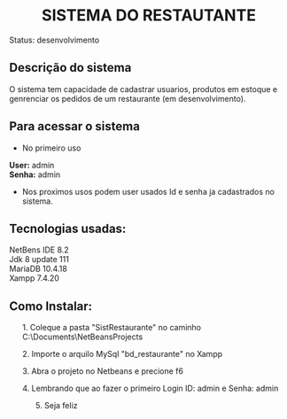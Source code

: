 <h1 align="center">SISTEMA DO RESTAUTANTE</h1>

Status: desenvolvimento 

## Descrição do sistema

O sistema tem capacidade de cadastrar usuarios, produtos em estoque e genrenciar os pedidos de um restaurante (em desenvolvimento). 

## Para acessar o sistema

* No primeiro uso

**User:** admin </br>
**Senha:** admin </br>

* Nos proximos usos podem user usados Id e senha ja cadastrados no sistema.

## Tecnologias usadas:
NetBens IDE 8.2 </br>
Jdk 8 update 111 </br>
MariaDB 10.4.18 </br>
Xampp 7.4.20 </br>

## Como Instalar:
<ul>1. Coleque a pasta "SistRestaurante" no caminho C:\Documents\NetBeansProjects</ul>
<ul>2. Importe o arquilo MySql "bd_restaurante" no Xampp </ul>
<ul>3. Abra o projeto no Netbeans e precione f6</ul>
<ul>4. Lembrando que ao fazer o primeiro Login ID: admin e Senha: admin
<ul>5. Seja feliz</ul>
